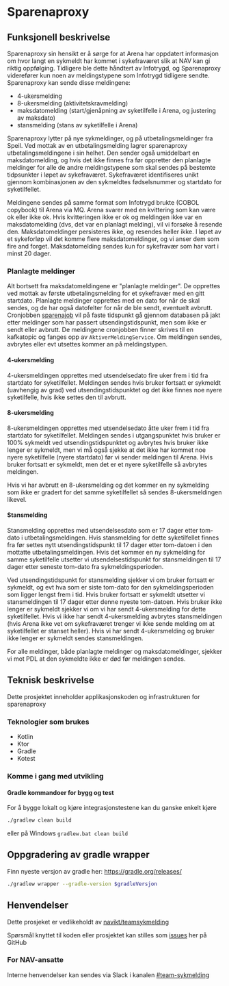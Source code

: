 # Sparenaproxy

## Funksjonell beskrivelse

Sparenaproxy sin hensikt er å sørge for at Arena har oppdatert informasjon om hvor langt en sykmeldt har kommet i sykefraværet slik at NAV kan gi 
riktig oppfølging. Tidligere ble dette håndtert av Infotrygd, og Sparenaproxy viderefører kun noen av meldingstypene som Infotrygd tidligere 
sendte. Sparenaproxy kan sende disse meldingene: 
* 4-ukersmelding
* 8-ukersmelding (aktivitetskravmelding)
* maksdatomelding (start/gjenåpning av syketilfelle i Arena, og justering av maksdato)
* stansmelding (stans av syketilfelle i Arena)

Sparenaproxy lytter på nye sykmeldinger, og på utbetalingsmeldinger fra Speil. Ved mottak av en utbetalingsmelding lagrer sparenaproxy utbetalingsmeldingene i sin helhet. 
Den sender også umiddelbart en maksdatomelding, og hvis det ikke finnes fra før oppretter den planlagte meldinger for alle de andre meldingstypene som skal sendes 
på bestemte tidpsunkter i løpet av sykefraværet. Sykefraværet identifiseres unikt gjennom kombinasjonen av den sykmeldtes fødselsnummer og startdato for syketilfellet. 

Meldingene sendes på samme format som Infotrygd brukte (COBOL copybook) til Arena via MQ. Arena svarer med en kvittering som kan være ok eller ikke 
ok. Hvis kvitteringen ikke er ok og meldingen ikke var en maksdatomelding (dvs, det var en planlagt melding), vil vi forsøke å resende den. Maksdatomeldinger 
persisteres ikke, og resendes heller ikke. I løpet av et sykeforløp vil det komme flere maksdatomeldinger, og vi anser dem som fire and forget. Maksdatomelding sendes 
kun for sykefravær som har vart i minst 20 dager. 

### Planlagte meldinger
Alt bortsett fra maksdatomeldingene er "planlagte meldinger". De opprettes ved mottak av første utbetalingsmelding for et sykefravær med en gitt startdato. 
Planlagte meldinger opprettes med en dato for når de skal sendes, og de har også datofelter for når de ble sendt, eventuelt avbrutt. 
Cronjobben [sparenajob](https://github.com/navikt/sparenajob) vil på faste tidspunkt gå gjennom databasen på jakt etter meldinger som har passert 
utsendingstidspunkt, men som ikke er sendt eller avbrutt. De meldingene cronjobben finner skrives til en kafkatopic og fanges opp av `AktiverMeldingService`. 
Om meldingen sendes, avbrytes eller evt utsettes kommer an på meldingstypen. 

#### 4-ukersmelding
4-ukersmeldingen opprettes med utsendelsedato fire uker frem i tid fra startdato for syketilfellet. Meldingen sendes hvis bruker fortsatt er sykmeldt (uavhengig av grad) 
ved utsendingstidspunktet og det ikke finnes noe nyere syketilfelle, hvis ikke settes den til avbrutt. 

#### 8-ukersmelding
8-ukersmeldingen opprettes med utsendelsedato åtte uker frem i tid fra startdato for syketilfellet. Meldingen sendes i utgangspunktet hvis bruker er 100% sykmeldt ved 
utsendingstidspunktet og avbrytes hvis bruker ikke lenger er sykmeldt, men vi må også sjekke at det ikke har kommet noe nyere syketilfelle (nyere startdato) før vi sender 
meldingen til Arena. Hvis bruker fortsatt er sykmeldt, men det er et nyere syketilfelle så avbrytes meldingen. 

Hvis vi har avbrutt en 8-ukersmelding og det kommer en ny sykmelding som ikke er gradert for det samme syketilfellet så sendes 8-ukersmeldingen likevel. 

#### Stansmelding
Stansmelding opprettes med utsendelsesdato som er 17 dager etter tom-dato i utbetalingsmeldingen. Hvis stansmelding for dette syketilfellet finnes fra før settes nytt utsendingstidspunkt 
til 17 dager etter tom-datoen i den mottatte utbetalingsmeldingen. Hvis det kommer en ny sykmelding for samme syketilfelle utsetter vi utsendelsestidspunkt for stansmeldingen til 
17 dager etter seneste tom-dato fra sykmeldingsperioden. 

Ved utsendingstidspunkt for stansmelding sjekker vi om bruker fortsatt er sykmeldt, og evt hva som er siste tom-dato for den sykmeldingsperioden som ligger lengst frem i tid. Hvis bruker 
fortsatt er sykmeldt utsetter vi stansmeldingen til 17 dager etter denne nyeste tom-datoen. Hvis bruker ikke lenger er sykmeldt sjekker vi om vi har sendt 4-ukersmelding for dette 
syketilfellet. Hvis vi ikke har sendt 4-ukersmelding avbrytes stansmeldingen (hvis Arena ikke vet om sykefraværet trenger vi ikke sende melding om at syketilfellet er stanset heller). Hvis 
vi har sendt 4-ukersmelding og bruker ikke lenger er sykmeldt sendes stansmeldingen. 

For alle meldinger, både planlagte meldinger og maksdatomeldinger, sjekker vi mot PDL at den sykmeldte ikke er død før meldingen sendes. 

## Teknisk beskrivelse
Dette prosjektet inneholder applikasjonskoden og infrastrukturen for sparenaproxy

### Teknologier som brukes
* Kotlin
* Ktor
* Gradle
* Kotest

### Komme i gang med utvikling
#### Gradle kommandoer for bygg og test
For å bygge lokalt og kjøre integrasjonstestene kan du ganske enkelt kjøre
``` bash
./gradlew clean build
```
eller på Windows
`gradlew.bat clean build`

## Oppgradering av gradle wrapper
Finn nyeste versjon av gradle her: https://gradle.org/releases/

``` bash
./gradlew wrapper --gradle-version $gradleVersjon
```

## Henvendelser
Dette prosjeket er vedlikeholdt av [navikt/teamsykmelding](CODEOWNERS)

Spørsmål knyttet til koden eller prosjektet kan stilles som
[issues](https://github.com/navikt/sparenaproxy/issues) her på GitHub

### For NAV-ansatte

Interne henvendelser kan sendes via Slack i kanalen [#team-sykmelding](https://nav-it.slack.com/archives/CMA3XV997)